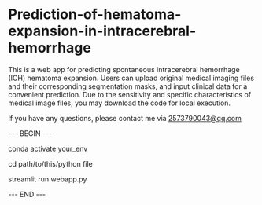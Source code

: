 # Prediction-of-hematoma-expansion-in-intracerebral-hemorrhage


This is a web app for predicting spontaneous intracerebral hemorrhage (ICH) hematoma expansion. Users can upload original medical imaging files and their corresponding segmentation masks, and input clinical data for a convenient prediction. Due to the sensitivity and specific characteristics of medical image files, you may download the code for local execution.

If you have any questions, please contact me via 2573790043@qq.com



--- BEGIN ---

conda activate your_env

cd path/to/this/python file

streamlit run webapp.py

--- END ---

